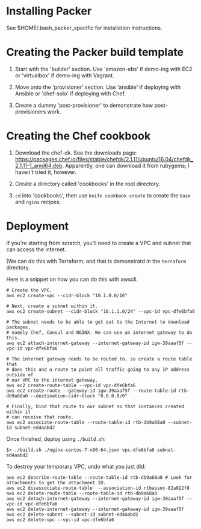 Installing Packer
==================

See $HOME/.bash_packer_specific for installation instructions.

Creating the Packer build template
====================================

1. Start with the 'builder' section. Use 'amazon-ebs' if demo-ing with EC2 or 
'virtualbox' if demo-ing with Vagrant.

2. Move onto the 'provisioner' section. Use 'ansible' if deploying with Ansible or 
'chef-solo' if deploying with Chef.

3. Create a dummy 'post-provisioner' to demonstrate how post-provisioners work.

Creating the Chef cookbook
============================

1. Download the chef-dk. See the downloads page: https://packages.chef.io/files/stable/chefdk/2.1.11/ubuntu/16.04/chefdk_2.1.11-1_amd64.deb. 
Apparently, one can download it from rubygems; I haven't tried it, however.

2. Create a directory called 'cookbooks' in the root directory.

3. `cd` into 'cookbooks', then use `knife cookbook create` to create the `base` and `nginx` 
recipes.

Deployment
==========

If you're starting from scratch, you'll need to create a VPC and subnet that can access the internet.

(We can do this with Terraform, and that is demonstratd in the `terraform` directory.

Here is a snippet on how you can do this with awscli.

```
# Create the VPC.
aws ec2 create-vpc --cidr-block "10.1.0.0/16"

# Next, create a subnet within it.
aws ec2 create-subnet --cidr-block "10.1.1.0/24" --vpc-id vpc-dfe6bfa6

# The subnet needs to be able to get out to the Internet to download packages, 
# namely Chef, Consul and NGINX. We can use an internet gateway to do this.
aws ec2 attach-internet-gateway --internet-gateway-id igw-39aaaf5f --vpc-id vpc-dfe6bfa6

# The internet gateway needs to be routed to, so create a route table that
# does this and a route to point all traffic going to any IP address outside of
# our VPC to the internet gateway.
aws ec2 create-route-table --vpc-id vpc-dfe6bfa6
aws ec2 create-route --gateway-id igw-39aaaf5f --route-table-id rtb-db9a68a0 --destination-cidr-block "0.0.0.0/0"

# Finally, bind that route to our subnet so that instances created within it
# can receive that route.
aws ec2 associate-route-table --route-table-id rtb-db9a68a0 --subnet-id subnet-ed4aabd2
```

Once finished, deploy using `./build.sh`:

```
$> ./build.sh ./nginx-centos-7-x86-64.json vpc-dfe6bfa6 subnet-ed4aabd2
```

To destroy your temporary VPC, undo what you just did:

```
aws ec2 describe-route-table --route-table-id rtb-db9a68a0 # Look for attachments to get the attachment ID.
aws ec2 disassociate-route-table  --association-id rtbassoc-82a022f8
aws ec2 delete-route-table --route-table-id rtb-db9a68a0
aws ec2 detach-internet-gateway --internet-gateway-id igw-39aaaf5f --vpc-id vpc-dfe6bfa6
aws ec2 delete-internet-gateway --internet-gateway-id igw-39aaaf5f
aws ec2 delete-subnet --subnet-id subnet-ed4aabd2
aws ec2 delete-vpc --vpc-id vpc-dfe6bfa6
```
